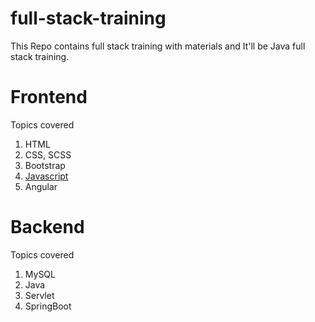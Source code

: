 # full-stack-training
This Repo contains full stack training with materials and It'll be Java full stack training.

# Frontend
Topics covered

1. HTML
2. CSS, SCSS
3. Bootstrap
5. [Javascript](https://github.com/RagulSid/full-stack-training/tree/main/Javascript)
6. Angular

# Backend
Topics covered

1. MySQL
2. Java
3. Servlet
4. SpringBoot